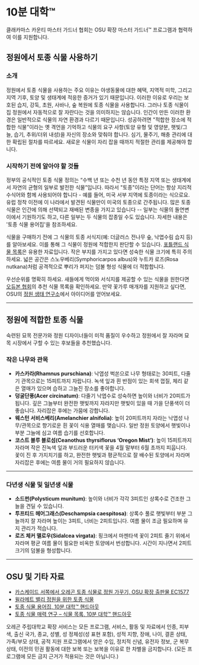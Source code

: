 # 10분 대학™

클래카마스 카운티 마스터 가드너 협회는 OSU 확장 마스터 가드너™ 프로그램과 협력하여 이를 지원합니다.

## 정원에서 토종 식물 사용하기

### 소개
정원에서 토종 식물을 사용하는 주요 이유는 야생동물에 대한 혜택, 지역적 미학, 그리고 지역 기후, 토양 및 생태계에 적응한 증거가 있기 때문입니다. 이러한 이유로 우리는 보호된 습지, 강둑, 초원, 사바나, 숲 복원에 토종 식물을 사용합니다. 그러나 토종 식물이 집 정원에서 자동적으로 잘 자란다는 것을 의미하지는 않습니다. 인간이 만든 이러한 환경은 일반적으로 식물의 자연 환경과 다르기 때문입니다. 성공하려면 "적합한 장소에 적합한 식물"이라는 옛 격언을 기억하고 식물의 요구 사항(토양 유형 및 영양분, 햇빛/그늘, 습기, 추위/더위 내성)을 자신의 장소와 맞춰야 합니다. 심기, 물주기, 해충 관리에 대한 확립된 절차를 따르세요. 새로운 식물이 자리 잡을 때까지 적절한 관리를 제공해야 합니다.

### 시작하기 전에 알아야 할 것들
정부의 공식적인 토종 식물 정의는 “수백 년 또는 수천 년 동안 특정 지역 또는 생태계에서 자연의 균형의 일부로 발전한 식물”입니다. 따라서 "토종"이라는 단어는 항상 지리적 수식어와 함께 사용되어야 합니다 - 예를 들어, 미국 서부 지역에 토종이라는 식으로요. 유럽 정착 이전에 이 나라에서 발견된 식물만이 미국의 토종으로 간주됩니다. 많은 토종 식물은 인간에 의해 선택되고 재배된 변종을 가지고 있습니다 -- 일부는 식물의 돌연변이에서 기원하기도 하고, 다른 일부는 두 식물의 잡종일 수도 있습니다. 자세한 내용은 '토종 식물 용어집'을 참조하세요.

식물을 구매하기 전에 그 식물의 토종 서식지(예: 더글러스 전나무 숲, 낙엽수림 습지 등)를 알아보세요. 이를 통해 그 식물이 정원에 적합한지 판단할 수 있습니다. [포틀랜드 식물 목록](https://www.portlandoregon.gov/citycode/article/322280)은 유용한 자료입니다. 작은 부지를 가지고 있다면 성숙한 식물 크기에 특히 주의하세요. 넓은 공간은 스노우베리(Symphoricarpos albus)와 누트카 로즈(Rosa nutkana)처럼 공격적으로 뿌리가 퍼지는 덤불 형성 식물에 더 적합합니다.

우선순위를 명확히 하세요. 새들에게 먹이와 서식지를 제공할 수 있는 식물을 원한다면 [오듀본 협회](https://www.audubon.org/native-plants)의 추천 식물 목록을 확인하세요. 만약 꽃가루 매개자를 지원하고 싶다면, OSU의 [정원 생태 연구소](http://blogs.oregonstate.edu/gardenecologylab/)에서 아이디어를 얻어보세요.

---

## 정원에 적합한 토종 식물

숙련된 묘목 전문가와 정원 디자이너들이 미적 품질이 우수하고 정원에서 잘 자라며 묘목 시장에서 구할 수 있는 후보들을 추천했습니다.

### 작은 나무와 관목
- **카스카라(Rhamnus purschiana)**: 낙엽성 벅쏜으로 나무 형태로는 30피트, 다줄기 관목으로는 15피트까지 자랍니다. 녹색 잎과 흰 반점이 있는 회색 껍질, 체리 같은 열매가 있으며 습하고 그늘진 장소를 좋아합니다.
- **덩굴단풍(Acer circinatum)**: 다줄기 낙엽수로 성숙하면 높이와 너비가 20피트가 됩니다. 깊은 그늘부터 완전한 햇빛까지 자라지만 햇빛이 있을 때 가을 단풍색이 더 좋습니다. 자리잡은 후에는 가뭄에 강합니다.
- **웨스턴 서비스베리(Amelanchier alnifolia)**: 높이 20피트까지 자라는 낙엽성 나무/관목으로 향기로운 흰 꽃이 식용 열매를 맺습니다. 일반 정원 토양에서 햇빛이나 부분 그늘에 심고 여름 습기를 선호합니다.
- **코스트 블루 블로섬(Ceanothus thyrsiflorus ‘Oregon Mist’)**: 높이 15피트까지 자라며 작은 진녹색 잎과 부드러운 터키색 꽃을 4월 말부터 6월 초까지 피웁니다. 꽃이 진 후 가지치기를 하고, 완전한 햇빛과 평균적으로 잘 배수된 토양에서 자라며 자리잡은 후에는 여름 물이 거의 필요하지 않습니다.

---

### 다년생 식물 및 일년생 식물
- **소드펀(Polysticum munitum)**: 높이와 너비가 각각 3피트인 상록수로 건조한 그늘을 견딜 수 있습니다.
- **투프티드 헤어그래스(Deschampsia caespitosa)**: 상록수 풀로 햇빛부터 부분 그늘까지 잘 자라며 높이는 3피트, 너비는 2피트입니다. 여름 물이 조금 필요하며 유지 관리가 적습니다.
- **로즈 체커 맬로우(Sidalcea virgata)**: 핑크에서 마젠타색 꽃이 2피트 줄기 위에서 자라며 평균 여름 물이 필요한 비옥한 토양에서 번성합니다. 시간이 지나면서 2피트 크기의 덤불을 형성합니다.

---

## OSU 및 기타 자료
- [카스케이드 서쪽에서 오레곤 토종 식물로 정원 가꾸기, OSU 확장 출판물 EC1577](https://catalog.extension.oregonstate.edu/ec1577)
- [윌라메트 밸리 정원을 위한 토종 식물](https://www.oregonmetro.gov/native-plants-willamette-valley-yards-booklet)
- [토종 식물 용어집, 10분 대학™ 핸드아웃](http://www.cmastergardeners.org)
- [토종 식물 매력 연구 – 식물 목록, 10분 대학™ 핸드아웃](http://www.cmastergardeners.org)

오레곤 주립대학교 확장 서비스는 모든 프로그램, 서비스, 활동 및 자료에서 인종, 피부색, 출신 국가, 종교, 성별, 성 정체성(성 표현 포함), 성적 지향, 장애, 나이, 결혼 상태, 가족/부모 상태, 공적 지원 프로그램에서 얻은 수입, 정치적 신념, 유전자 정보, 군 복무 상태, 이전의 민권 활동에 대한 보복 또는 보복을 이유로 한 차별을 금지합니다. (모든 프로그램에 모든 금지 근거가 적용되는 것은 아닙니다.)